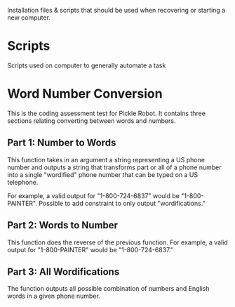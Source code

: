 Installation files & scripts that should be used when recovering or starting a new computer. 

# Scripts

Scripts used on computer to generally automate a task
# Word Number Conversion

This is the coding assessment test for Pickle Robot. It contains three sections relating converting between words and numbers.

## Part 1: Number to Words

This function takes in an argument a string representing a US phone number and outputs a string that transforms part or all of a phone number into a single "wordified" phone number that can be typed on a US telephone.

For example, a valid output for "1-800-724-6837" would be "1-800-PAINTER". Possible to add constraint to only output "wordifications."

## Part 2: Words to Number

This function does the reverse of the previous function. For example, a valid output for "1-800-PAINTER" would be "1-800-724-6837."

## Part 3: All Wordifications

The function outputs all possible combination of numbers and English words in a given phone number.
